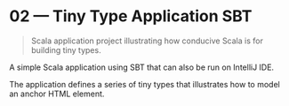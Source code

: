 # 02 &mdash; Tiny Type Application SBT   
> Scala application project illustrating how conducive Scala is for building tiny types.

A simple Scala application using SBT that can also be run on IntelliJ IDE. 

The application defines a series of tiny types that illustrates how to model an anchor HTML element.